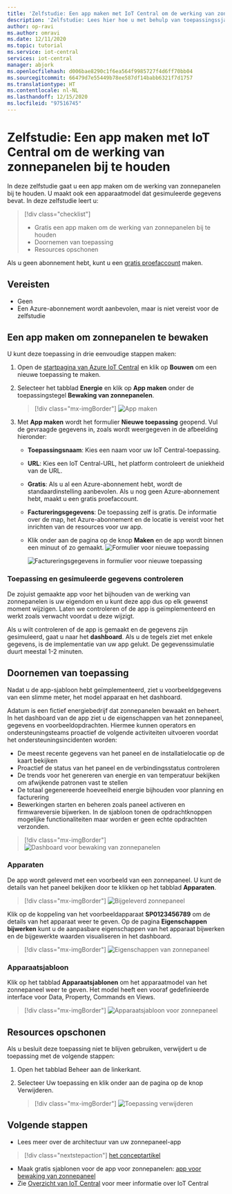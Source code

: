 ```yaml
---
title: 'Zelfstudie: Een app maken met IoT Central om de werking van zonnepanelen bij te houden'
description: 'Zelfstudie: Lees hier hoe u met behulp van toepassingssjablonen van Azure IoT Central een app kunt maken om de werking van zonnepanelen bij te houden.'
author: op-ravi
ms.author: omravi
ms.date: 12/11/2020
ms.topic: tutorial
ms.service: iot-central
services: iot-central
manager: abjork
ms.openlocfilehash: d006bae8290c1f6ea564f9985727f4d6ff70bb04
ms.sourcegitcommit: 66479d7e55449b78ee587df14babb6321f7d1757
ms.translationtype: HT
ms.contentlocale: nl-NL
ms.lasthandoff: 12/15/2020
ms.locfileid: "97516745"
---
```

# <a name="tutorial-create-and-walk-through-the-solar-panel-monitoring-app-template"></a>Zelfstudie: Een app maken met IoT Central om de werking van zonnepanelen bij te houden 

In deze zelfstudie gaat u een app maken om de werking van zonnepanelen bij te houden. U maakt ook een apparaatmodel dat gesimuleerde gegevens bevat. In deze zelfstudie leert u:


> [!div class="checklist"]
> * Gratis een app maken om de werking van zonnepanelen bij te houden
> * Doornemen van toepassing
> * Resources opschonen


Als u geen abonnement hebt, kunt u een [gratis proefaccount](https://azure.microsoft.com/free) maken.

## <a name="prerequisites"></a>Vereisten
* Geen
* Een Azure-abonnement wordt aanbevolen, maar is niet vereist voor de zelfstudie


## <a name="create-a-solar-panel-monitoring-app"></a>Een app maken om zonnepanelen te bewaken 

U kunt deze toepassing in drie eenvoudige stappen maken:

1. Open de [startpagina van Azure IoT Central](https://apps.azureiotcentral.com) en klik op **Bouwen** om een nieuwe toepassing te maken. 

1. Selecteer het tabblad **Energie** en klik op **App maken** onder de toepassingstegel **Bewaking van zonnepanelen**. 

    > [!div class="mx-imgBorder"]
    > ![App maken](media/tutorial-iot-central-solar-panel/solar-panel-build.png)
  
1. Met **App maken** wordt het formulier **Nieuwe toepassing** geopend. Vul de gevraagde gegevens in, zoals wordt weergegeven in de afbeelding hieronder:
    * **Toepassingsnaam**: Kies een naam voor uw IoT Central-toepassing. 
    * **URL**: Kies een IoT Central-URL, het platform controleert de uniekheid van de URL.
    * **Gratis**: Als u al een Azure-abonnement hebt, wordt de standaardinstelling aanbevolen. Als u nog geen Azure-abonnement hebt, maakt u een gratis proefaccount.
    * **Factureringsgegevens**: De toepassing zelf is gratis. De informatie over de map, het Azure-abonnement en de locatie is vereist voor het inrichten van de resources voor uw app.
    * Klik onder aan de pagina op de knop **Maken** en de app wordt binnen een minuut of zo gemaakt.
        ![Formulier voor nieuwe toepassing](media/tutorial-iot-central-solar-panel/solar-panel-create-app.png)
        
        ![Factureringsgegevens in formulier voor nieuwe toepassing](media/tutorial-iot-central-solar-panel/solar-panel-create-app-billinginfo.png)


### <a name="verify-the-application-and-simulated-data"></a>Toepassing en gesimuleerde gegevens controleren

De zojuist gemaakte app voor het bijhouden van de werking van zonnepanelen is uw eigendom en u kunt deze app dus op elk gewenst moment wijzigen. Laten we controleren of de app is geïmplementeerd en werkt zoals verwacht voordat u deze wijzigt.

Als u wilt controleren of de app is gemaakt en de gegevens zijn gesimuleerd, gaat u naar het **dashboard**. Als u de tegels ziet met enkele gegevens, is de implementatie van uw app gelukt. De gegevenssimulatie duurt meestal 1-2 minuten. 

## <a name="application-walk-through"></a>Doornemen van toepassing
Nadat u de app-sjabloon hebt geïmplementeerd, ziet u voorbeeldgegevens van een slimme meter, het model apparaat en het dashboard.

Adatum is een fictief energiebedrijf dat zonnepanelen bewaakt en beheert. In het dashboard van de app ziet u de eigenschappen van het zonnepaneel, gegevens en voorbeeldopdrachten. Hiermee kunnen operators en ondersteuningsteams proactief de volgende activiteiten uitvoeren voordat het ondersteuningsincidenten worden:
* De meest recente gegevens van het paneel en de installatielocatie op de kaart bekijken
* Proactief de status van het paneel en de verbindingsstatus controleren
* De trends voor het genereren van energie en van temperatuur bekijken om afwijkende patronen vast te stellen
* De totaal gegenereerde hoeveelheid energie bijhouden voor planning en facturering
* Bewerkingen starten en beheren zoals paneel activeren en firmwareversie bijwerken. In de sjabloon tonen de opdrachtknoppen mogelijke functionaliteiten maar worden er geen echte opdrachten verzonden.

> [!div class="mx-imgBorder"]
> ![Dashboard voor bewaking van zonnepanelen](media/tutorial-iot-central-solar-panel/solar-panel-dashboard.png)

### <a name="devices"></a>Apparaten
De app wordt geleverd met een voorbeeld van een zonnepaneel. U kunt de details van het paneel bekijken door te klikken op het tabblad **Apparaten**.

> [!div class="mx-imgBorder"]
> ![Bijgeleverd zonnepaneel](media/tutorial-iot-central-solar-panel/solar-panel-device.png)


Klik op de koppeling van het voorbeeldapparaat **SP0123456789** om de details van het apparaat weer te geven. Op de pagina **Eigenschappen bijwerken** kunt u de aanpasbare eigenschappen van het apparaat bijwerken en de bijgewerkte waarden visualiseren in het dashboard. 

> [!div class="mx-imgBorder"]
> ![Eigenschappen van zonnepaneel](media/tutorial-iot-central-solar-panel/solar-panel-device-properties.png)


### <a name="device-template"></a>Apparaatsjabloon
Klik op het tabblad **Apparaatsjablonen** om het apparaatmodel van het zonnepaneel weer te geven. Het model heeft een vooraf gedefinieerde interface voor Data, Property, Commands en Views.

> [!div class="mx-imgBorder"]
> ![Apparaatsjabloon voor zonnepaneel](media/tutorial-iot-central-solar-panel/solar-panel-device-templates.png)


## <a name="clean-up-resources"></a>Resources opschonen
Als u besluit deze toepassing niet te blijven gebruiken, verwijdert u de toepassing met de volgende stappen:

1. Open het tabblad Beheer aan de linkerkant.
1. Selecteer Uw toepassing en klik onder aan de pagina op de knop Verwijderen. 

    > [!div class="mx-imgBorder"]
    > ![Toepassing verwijderen](media/tutorial-iot-central-solar-panel/solar-panel-delete-app.png)

## <a name="next-steps"></a>Volgende stappen
* Lees meer over de architectuur van uw zonnepaneel-app 
> [!div class="nextstepaction"]
> [het conceptartikel](./concept-iot-central-solar-panel-app.md)
* Maak gratis sjablonen voor de app voor zonnepanelen: [app voor bewaking van zonnepaneel](https://apps.azureiotcentral.com/build/new/solar-panel-monitoring)
* Zie [Overzicht van IoT Central](../index.yml) voor meer informatie over IoT Central
